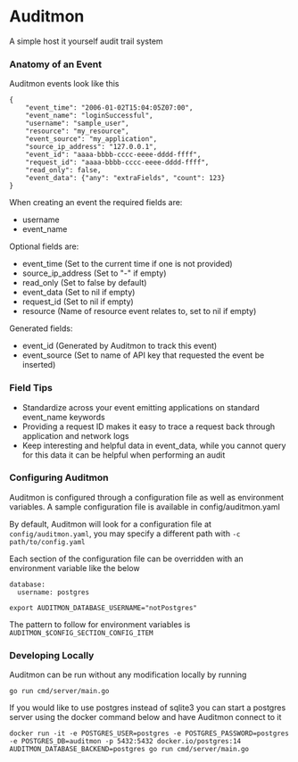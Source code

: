 # Auditmon
A simple host it yourself audit trail system

### Anatomy of an Event

Auditmon events look like this

```
{
    "event_time": "2006-01-02T15:04:05Z07:00",
    "event_name": "loginSuccessful",
    "username": "sample_user",
    "resource": "my_resource",
    "event_source": "my_application",
    "source_ip_address": "127.0.0.1",
    "event_id": "aaaa-bbbb-cccc-eeee-dddd-ffff",
    "request_id": "aaaa-bbbb-cccc-eeee-dddd-ffff",
    "read_only": false,
    "event_data": {"any": "extraFields", "count": 123}
}
```

When creating an event the required fields are:

- username
- event_name

Optional fields are:

- event_time (Set to the current time if one is not provided)
- source_ip_address (Set to "-" if empty)
- read_only (Set to false by default)
- event_data (Set to nil if empty)
- request_id (Set to nil if empty)
- resource (Name of resource event relates to, set to nil if empty)

Generated fields:

- event_id (Generated by Auditmon to track this event)
- event_source (Set to name of API key that requested the event be inserted)

### Field Tips

- Standardize across your event emitting applications on standard event_name keywords
- Providing a request ID makes it easy to trace a request back through application and network logs
- Keep interesting and helpful data in event_data, while you cannot query for this data it can be helpful when performing an audit

### Configuring Auditmon

Auditmon is configured through a configuration file as well as environment variables.  A sample configuration file is available in config/auditmon.yaml

By default, Auditmon will look for a configuration file at `config/auditmon.yaml`, you may specify a different path with `-c path/to/config.yaml`

Each section of the configuration file can be overridden with an environment variable like the below

```
database:
  username: postgres
 
export AUDITMON_DATABASE_USERNAME="notPostgres"
```

The pattern to follow for environment variables is `AUDITMON_$CONFIG_SECTION_CONFIG_ITEM`


### Developing Locally

Auditmon can be run without any modification locally by running 

`go run cmd/server/main.go`

If you would like to use postgres instead of sqlite3 you can start a postgres server using the docker command below and have Auditmon connect to it

```
docker run -it -e POSTGRES_USER=postgres -e POSTGRES_PASSWORD=postgres -e POSTGRES_DB=auditmon -p 5432:5432 docker.io/postgres:14
AUDITMON_DATABASE_BACKEND=postgres go run cmd/server/main.go
```